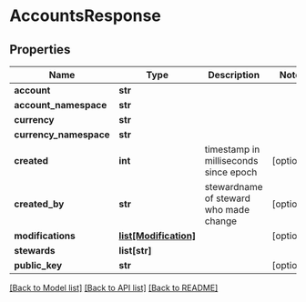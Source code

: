 # AccountsResponse

## Properties
Name | Type | Description | Notes
------------ | ------------- | ------------- | -------------
**account** | **str** |  | 
**account_namespace** | **str** |  | 
**currency** | **str** |  | 
**currency_namespace** | **str** |  | 
**created** | **int** | timestamp in milliseconds since epoch | [optional] 
**created_by** | **str** | stewardname of steward who made change | [optional] 
**modifications** | [**list[Modification]**](Modification.md) |  | [optional] 
**stewards** | **list[str]** |  | 
**public_key** | **str** |  | [optional] 

[[Back to Model list]](../README.md#documentation-for-models) [[Back to API list]](../README.md#documentation-for-api-endpoints) [[Back to README]](../README.md)


